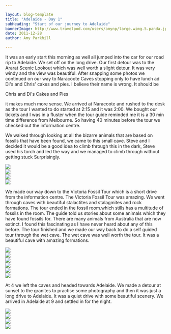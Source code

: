 ```yaml
---

layout: blog-template
title: "Adelaide - Day 1"
subHeading: "Start of our journey to Adelaide"
bannerImage: http://www.travelpod.com/users/amynp/large.wimg.5.panda.jpg
date: 2011-12-28
author: Amy Parkhill

---
```

It was an early start this morning as well all jumped into the car for our road rip to Adelaide. We set off on the long drive. Our first detour was to the Ararat Scenic Lookout which was well worth a slight detour. It was very windy and the view was beautiful. After snapping some photos  we continued on our way to Naracoote Caves stopping only to have lunch ad Di's and Chris' cakes and pies. I believe their name is wrong. It should be 

Chris and Di's
Cakes and Pies

it makes much more sense. We arrived at Naracoote and rushed to the desk as the tour I wanted to do started at 2:15 and it was 2:00. We bought our tickets and I was in a fluster when the tour guide reminded me it is a 30 min time difference from Melbourne. So having 40 minutes before the tour we checked out the information centre.

We walked through looking at all the bizarre animals that are based on fossils that have been found, we came to this small cave. Steve and I decided it would be a good idea to climb through this in the dark, Steve used his torch and led the way and we managed to climb through without getting stuck Surprisingly.

<div class="center-image"><img src="http://images.travelpod.com/users/amynp/5.1367148264.steve-in-the-small-tunnel.jpg" /></div>
<div class="center-image"><img src="http://images.travelpod.com/users/amynp/5.1367148264.anth-being-eaten-by-the-largest-known-marsupia.jpg" /></div>
<div class="center-image"><img src="http://images.travelpod.com/users/amynp/5.1367148264.walking-into-victoria-fossil-cave.jpg" /></div>
<div class="center-image"><img src="http://images.travelpod.com/users/amynp/5.1367148264.victoria-fossil-cave-stactites.jpg" /></div>

We made our way down to the Victoria Fossil Tour which is a short drive from the information centre. The Victoria Fossil Tour was amazing. We went through caves with beautiful stalactites and stalagmites and rock formations. The tour ended in the fossil room.which stills has a multitude of fossils in the room. The guide told us stories about some animals which they have found fossils for. There are many animals from Australia that are now extinct. I found this fascinating as I have never heard about any of this before. The tour finished and we made our way back to do a self guided tour through the wet cave. The wet cave was well worth the tour. It was a beautiful cave with amazing formations. 

<div class="center-image"><img src="http://images.travelpod.com/users/amynp/5.1367148264.steve-with-glowing-rock.jpg" /></div>
<div class="center-image"><img src="http://images.travelpod.com/users/amynp/5.1367148264.anth-with-glowing-rock.jpg" /></div>
<div class="center-image"><img src="http://images.travelpod.com/users/amynp/5.1367148264.me-with-glowing-rock.jpg" /></div>
<div class="center-image"><img src="http://images.travelpod.com/users/amynp/5.1367148264.2-victoria-fossil-cave.jpg" /></div>
<div class="center-image"><img src="http://images.travelpod.com/users/amynp/5.1367148264.skeleton-of-an-extict-animal.jpg" /></div>
<div class="center-image"><img src="http://images.travelpod.com/users/amynp/5.1367148264.in-front-of-wet-cave.jpg" /></div>

At 4 we left the caves and headed towards Adelaide. We made a detour at sunset to the granites to practise some photography and then it was just a long drive to Adelaide. It was a quiet drive with some beautiful scenery. We arrived in Adelaide at 9 and settled in for the night.

<div class="center-image"><img src="http://images.travelpod.com/users/amynp/5.1367148264.sunset-at-the-granites.jpg" /></div>
<div class="center-image"><img src="http://images.travelpod.com/users/amynp/5.1367148264.1-sunset-at-the-granites.jpg" /></div>
<div class="center-image"><img src="http://images.travelpod.com/users/amynp/5.1367148264.our-silloutes.jpg" /></div>
<div class="center-image"><img src="http://images.travelpod.com/users/amynp/5.1367148264.pretty-much-sums-us-up.jpg" /></div>